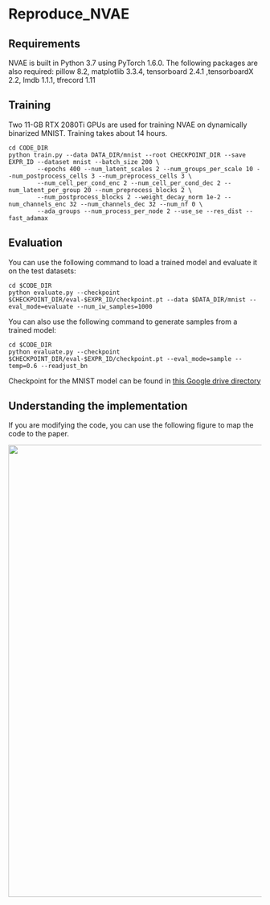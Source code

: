 # Reproduce_NVAE
## Requirements
NVAE is built in Python 3.7 using PyTorch 1.6.0. The following packages are also required:
pillow 8.2, matplotlib 3.3.4, tensorboard 2.4.1 ,tensorboardX 2.2, lmdb 1.1.1, tfrecord 1.11

## Training
Two 11-GB RTX 2080Ti GPUs are used for training NVAE on dynamically binarized MNIST. Training takes about 14 hours.
```shell script
cd CODE_DIR
python train.py --data DATA_DIR/mnist --root CHECKPOINT_DIR --save EXPR_ID --dataset mnist --batch_size 200 \
        --epochs 400 --num_latent_scales 2 --num_groups_per_scale 10 --num_postprocess_cells 3 --num_preprocess_cells 3 \
        --num_cell_per_cond_enc 2 --num_cell_per_cond_dec 2 --num_latent_per_group 20 --num_preprocess_blocks 2 \
        --num_postprocess_blocks 2 --weight_decay_norm 1e-2 --num_channels_enc 32 --num_channels_dec 32 --num_nf 0 \
        --ada_groups --num_process_per_node 2 --use_se --res_dist --fast_adamax 
```
## Evaluation 
You can use the following command to load a trained model and evaluate it on the test datasets:
```shell script
cd $CODE_DIR
python evaluate.py --checkpoint $CHECKPOINT_DIR/eval-$EXPR_ID/checkpoint.pt --data $DATA_DIR/mnist --eval_mode=evaluate --num_iw_samples=1000
```
You can also use the following command to generate samples from a trained model:

```shell script
cd $CODE_DIR
python evaluate.py --checkpoint $CHECKPOINT_DIR/eval-$EXPR_ID/checkpoint.pt --eval_mode=sample --temp=0.6 --readjust_bn
```
Checkpoint for the MNIST model can be found in 
[this Google drive directory](https://drive.google.com/drive/folders/1nMiUFNojIBf-vQafl_7-CVBHJX7JbUOj?usp=sharing) 

## Understanding the implementation
If you are modifying the code, you can use the following figure to map the code to the paper.

<p align="center">
    <img src="img/model_diagram.png" width="900">
</p>
